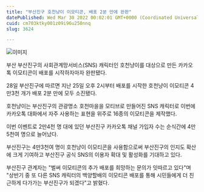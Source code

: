 ```yaml
---
title: "부산진구 호천냥이 이모티콘, 배포 2분 만에 완판"
datePublished: Wed Mar 30 2022 00:02:01 GMT+0000 (Coordinated Universal Time)
cuid: cm703ktky001z09i96u250nnq
slug: 3624

---
```



![이미지](https://cdn.hashnode.com/res/hashnode/image/upload/v1739255095550/88cd660f-576a-47c0-9c80-7d72af1acbb4.jpeg)

부산 부산진구의 사회관계망서비스(SNS) 캐릭터인 호천냥이를 대상으로 만든 카카오톡 이모티콘이 배포를 시작하자마자 완판됐다.

28일 부산진구에 따르면 지난 25일 오후 2시부터 배포를 시작한 호천냥이 이모티콘 4만3천 개가 배포 2분 만에 모두 소진됐다.

호천냥이는 부산진구의 관광명소 호천마을을 모티브로 만들어진 SNS 캐릭터로 이번에 카카오톡 대화에서 자주 사용하는 표현을 위주로 16종의 이모티콘을 제작했다.

이번 이벤트로 2만4천 명 대에 있던 부산진구 카카오톡 채널 가입자 수는 순식간에 4만5천여 명으로 늘어났다.

부산진구는 4만3천여 명이 호천냥이 이모티콘을 사용함으로써 부산진구의 인지도 확산에 크게 기여하고 부산진구 공식 SNS의 이용자 확대 및 활성화를 기대하고 있다.

부산진구 관계자는 "벌써 이모티콘의 추가 배포를 희망하는 문의가 잇따르고 있다"며 "상반기 중 또 다른 SNS 캐릭터의 백양할배의 이모티콘 배포를 통해 시민들에게 더 친근하게 다가가는 부산진구가 되겠다"고 밝혔다.